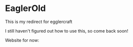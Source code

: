 # EaglerOld
This is my redirect for egglercraft

I still haven't figured out how to use this, so come back soon!

Website for now: 
